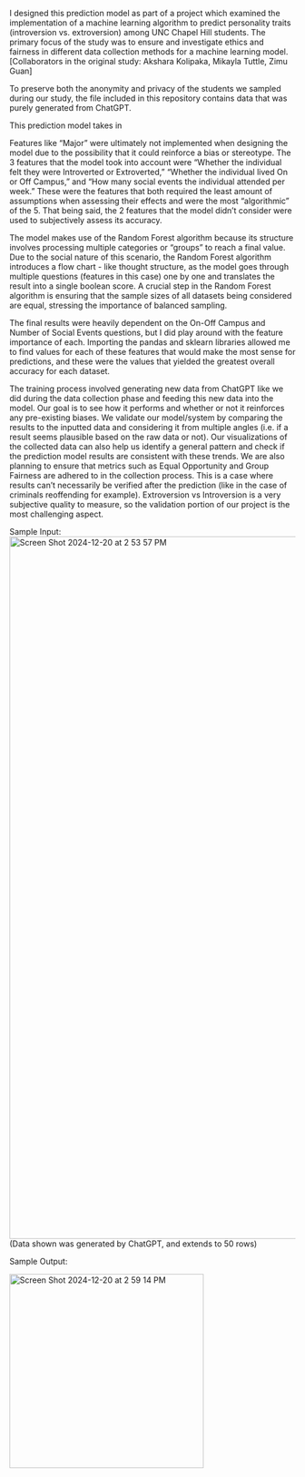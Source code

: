 I designed this prediction model as part of a project which examined the implementation of a machine learning algorithm to predict personality traits (introversion vs. extroversion) among UNC Chapel Hill students. The primary focus of the study was to ensure and investigate ethics and fairness in different data collection methods for a machine learning model. [Collaborators in the original study: Akshara Kolipaka, Mikayla Tuttle, Zimu Guan]
  
To preserve both the anonymity and privacy of the students we sampled during our study, the file included in this repository contains data that was purely generated from ChatGPT.

This prediction model takes in
  
Features like “Major” were ultimately not implemented when designing the model due to the possibility that it could reinforce a bias or stereotype. The 3 features that the model took into account were “Whether the individual felt they were Introverted or Extroverted,” “Whether the individual lived On or Off Campus,” and “How many social events the individual attended per week.” These were the features that both required the least amount of assumptions when assessing their effects and were the most “algorithmic” of the 5. That being said, the 2 features that the model didn’t consider were used to subjectively assess its accuracy.
  
The model makes use of the Random Forest algorithm because its structure involves processing multiple categories or “groups” to reach a final value. Due to the social nature of this scenario, the Random Forest algorithm introduces a flow chart - like thought structure, as the model goes through multiple questions (features in this case) one by one and translates the result into a single boolean score. A crucial step in the Random Forest algorithm is ensuring that the sample sizes of all datasets being considered are equal, stressing the importance of balanced sampling.
  
The final results were heavily dependent on the On-Off Campus and Number of Social Events questions, but I did play around with the feature importance of each. Importing the pandas and sklearn libraries allowed me to find values for each of these features that would make the most sense for predictions, and these were the values that yielded the greatest overall accuracy for each dataset.
  
The training process involved generating new data from ChatGPT like we did during the data collection phase and feeding this new data into the model. Our goal is to see how it performs and whether or not it reinforces any pre-existing biases. We validate our model/system by comparing the results to the inputted data and considering it from multiple angles (i.e. if a result seems plausible based on the raw data or not). Our visualizations of the collected data can also help us identify a general pattern and check if the prediction model results are consistent with these trends. We are also planning to ensure that metrics such as Equal Opportunity and Group Fairness are adhered to in the collection process. This is a case where results can’t necessarily be verified after the prediction (like in the case of criminals reoffending for example). Extroversion vs Introversion is a very subjective quality to measure, so the validation portion of our project is the most challenging aspect. 

Sample Input:
<img width="1238" alt="Screen Shot 2024-12-20 at 2 53 57 PM" src="https://github.com/user-attachments/assets/e7cb4af1-fb6d-4d97-a566-817277bdb175" />
(Data shown was generated by ChatGPT, and extends to 50 rows)

Sample Output:

<img width="342" alt="Screen Shot 2024-12-20 at 2 59 14 PM" src="https://github.com/user-attachments/assets/aa8e1d81-0108-47a3-800a-7850159131f1" />
